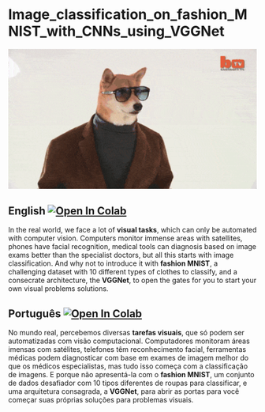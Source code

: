 # Image_classification_on_fashion_MNIST_with_CNNs_using_VGGNet

<p align="center">
<img src="https://raw.githubusercontent.com/RodrigoMarquesP/Image_classification_with_CNNs_using_VGGNet/main/files/fashion_dog.gif" width=600>
</p>

## English   [![Open In Colab](https://colab.research.google.com/assets/colab-badge.svg)](https://colab.research.google.com/github/RodrigoMarquesP/Image_classification_with_CNNs_using_VGGNet/blob/main/Image_classification_with_CNNs.ipynb)
In the real world, we face a lot of **visual tasks**, which can only be automated with computer vision. Computers monitor immense areas with satellites, phones have facial recognition, medical tools can diagnosis based on image exams better than the specialist doctors, but all this starts with image classification. And why not to introduce it with **fashion MNIST**, a challenging dataset with 10 different types of clothes to classify, and a consecrate architecture, the **VGGNet**, to open the gates for you to start your own visual problems solutions.


## Português   [![Open In Colab](https://colab.research.google.com/assets/colab-badge.svg)](https://colab.research.google.com/github/RodrigoMarquesP/Image_classification_with_CNNs_using_VGGNet/blob/master/Geracao_de_musica_com_RNNs.ipynb)
No mundo real, percebemos diversas **tarefas visuais**, que só podem ser automatizadas com visão computacional. Computadores monitoram áreas imensas com satélites, telefones têm reconhecimento facial, ferramentas médicas podem diagnosticar com base em exames de imagem melhor do que os médicos especialistas, mas tudo isso começa com a classificação de imagens. E porque não apresentá-la com o **fashion MNIST**, um conjunto de dados desafiador com 10 tipos diferentes de roupas para classificar, e uma arquitetura consagrada, a **VGGNet**, para abrir as portas para você começar suas próprias soluções para problemas visuais.


